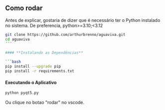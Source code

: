 ## Como rodar
Antes de explicar, gostaria de dizer que é necessário ter o Python instalado no sistema. De preferencia, python>=3.10;<3.12

```bash
git clone https://github.com/arthurbrenno/aguaviva.git
cd aguaviva
´´´

#### **Instalando as Dependências**

```bash
pip install --upgrade pip
pip install -r requirements.txt
```

#### **Executando o Aplicativo**

```bash
python pyqt5.py
```

Ou clique no botao "rodar" no vscode.
